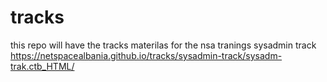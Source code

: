 # tracks
this repo will have the tracks materilas for the nsa tranings 
sysadmin track https://netspacealbania.github.io/tracks/sysadmin-track/sysadm-trak.ctb_HTML/
